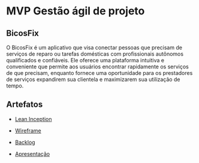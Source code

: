
# MVP Gestão ágil de projeto

## BicosFix

O BicosFix é um aplicativo que visa conectar pessoas que precisam de serviços de reparo ou tarefas domésticas com profissionais autônomos qualificados e confiáveis. Ele oferece uma plataforma intuitiva e conveniente que permite aos usuários encontrar rapidamente os serviços de que precisam, enquanto fornece uma oportunidade para os prestadores de serviços expandirem sua clientela e maximizarem sua utilização de tempo.


## Artefatos

- [Lean Inception](https://app.mural.co/t/pauloezequiel6989/m/pauloezequiel6989/1712711713939/c6c954570a4bb8fc0dfec8d9bf0ae10eac3426f1?sender=u959dc7d26f6db12e94b82854)

- [Wireframe](https://github.com/pauloEzequiel/mvp-gestao-agil-projetos-produtos/blob/main/Wireframe/BicosFix%20Project.pdf)

- [Backlog](https://github.com/pauloEzequiel/mvp-gestao-agil-projetos-produtos/blob/main/Backlog/product%20_and_sprint_backlog.pdf)

- [Apresentação](https://drive.google.com/file/d/1ZBuPJdAzo0gioWbwLu3Hg67sh3Txgm5s/view?usp=sharing)
